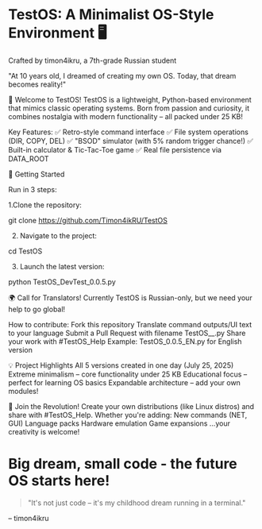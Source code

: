 # TestOS: A Minimalist OS-Style Environment 🖥️
Crafted by timon4ikru, a 7th-grade Russian student

"At 10 years old, I dreamed of creating my own OS. Today, that dream becomes reality!"

🌟 Welcome to TestOS!
TestOS is a lightweight, Python-based environment that mimics classic operating systems. Born from passion and curiosity, it combines nostalgia with modern functionality – all packed under 25 KB!

Key Features:
✅ Retro-style command interface
✅ File system operations (DIR, COPY, DEL)
✅ "BSOD" simulator (with 5% random trigger chance!)
✅ Built-in calculator & Tic-Tac-Toe game
✅ Real file persistence via DATA_ROOT

🚀 Getting Started

Run in 3 steps:

1.Clone the repository:

  git clone https://github.com/Timon4ikRU/TestOS  

2. Navigate to the project:

  cd TestOS

3. Launch the latest version:

  python TestOS_DevTest_0.0.5.py  

🌍 Call for Translators!
Currently TestOS is Russian-only, but we need your help to go global!

How to contribute:
Fork this repository
Translate command outputs/UI text to your language
Submit a Pull Request with filename TestOS_<version>_<lang>.py
Share your work with #TestOS_Help
Example: TestOS_0.0.5_EN.py for English version

💡 Project Highlights
All 5 versions created in one day (July 25, 2025)
Extreme minimalism – core functionality under 25 KB
Educational focus – perfect for learning OS basics
Expandable architecture – add your own modules!

🤝 Join the Revolution!
Create your own distributions (like Linux distros) and share with #TestOS_Help. Whether you're adding:
New commands (NET, GUI)
Language packs
Hardware emulation
Game expansions
...your creativity is welcome!

# Big dream, small code - the future OS starts here!

>"It's not just code – it's my childhood dream running in a terminal."

– timon4ikru
